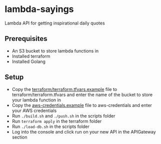 # lambda-sayings

Lambda API for getting inspirational daily quotes

## Prerequisites

* An S3 bucket to store lambda functions in
* Installed terraform
* Installed Golang

## Setup

* Copy the [terraform/terraform.tfvars.example](terraform/terraform.tfvars.example) file to terraform/terraform.tfvars and enter the name of the bucket to store your lambda function in
* Copy the [aws-credentials.example](aws-credentials.example) file to aws-credentials and enter your AWS credentials
* Run `./build.sh` and `./push.sh` in the scripts folder
* Run `terraform apply` in the terraform folder
* Run `./load-db.sh` in the scripts folder
* Log into the console and click run on your new API in the APIGateway section
